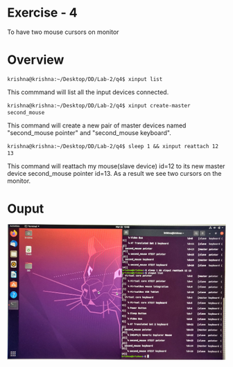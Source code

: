 # Exercise - 4
To have two mouse cursors on monitor
# Overview
```
krishna@krishna:~/Desktop/DD/Lab-2/q4$ xinput list
```
This commmand will list all the input devices connected.
```
krishna@krishna:~/Desktop/DD/Lab-2/q4$ xinput create-master second_mouse
```
This command will create a new pair of master devices named "second_mouse pointer" and "second_mouse keyboard".
```
krishna@krishna:~/Desktop/DD/Lab-2/q4$ sleep 1 && xinput reattach 12 13
```
This command will reattach my mouse(slave device) id=12 to its new master device second_mouse pointer id=13. As a result we see two cursors on the monitor.
# Ouput
![Screenshot](output_q4.jpg)


